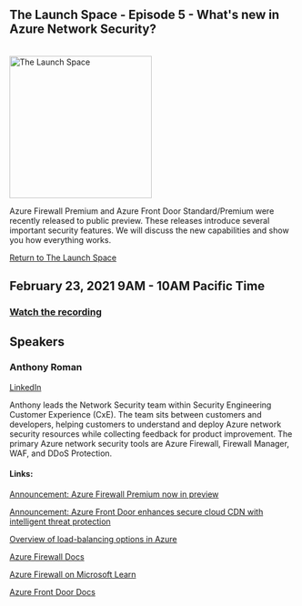 ## The Launch Space - Episode 5 - What's new in Azure Network Security?
<br/>
<img src="../media/LaunchSpace_Logo-Large_github.png" ant="launchspace logo" title="The Launch Space" width="250">

Azure Firewall Premium and Azure Front Door Standard/Premium were recently released to public preview. These releases introduce several important security features. We will discuss the new capabilities and show you how everything works.

[Return to The Launch Space](../README.md)
<br/>

## February 23, 2021 9AM - 10AM Pacific Time

### [Watch the recording](https://youtu.be/_evcnrRjcXs)

## Speakers 
### Anthony Roman
[LinkedIn](https://www.linkedin.com/in/anthonydroman/)

Anthony leads the Network Security team within Security Engineering Customer Experience (CxE). The team sits between customers and developers, helping customers to understand and deploy Azure network security resources while collecting feedback for product improvement. The primary Azure network security tools are Azure Firewall, Firewall Manager, WAF, and DDoS Protection.


#### Links: 
[Announcement: Azure Firewall Premium now in preview](https://cda.ms/1Z4)

[Announcement: Azure Front Door enhances secure cloud CDN with intelligent threat protection](https://cda.ms/1Z5)

[Overview of load-balancing options in Azure](https://cda.ms/1Z2)

[Azure Firewall Docs](https://cda.ms/1Xw)

[Azure Firewall on Microsoft Learn](https://cda.ms/1Xx)

[Azure Front Door Docs](https://cda.ms/1Xy)


